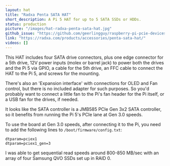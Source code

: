 ```yaml
---
layout: hat
title: "Radxa Penta SATA HAT"
short_description: A Pi 5 HAT for up to 5 SATA SSDs or HDDs.
status: production
picture: "/images/hat-radxa-penta-sata-hat.jpg"
github_issue: "https://github.com/geerlingguy/raspberry-pi-pcie-devices/issues/615"
link: "https://radxa.com/products/accessories/penta-sata-hat/"
videos: []
---
```

This HAT includes four SATA drive connectors, plus one edge connector for a 5th drive, 12V power inputs (molex or barrel jack) to power both the drives and the Pi 5 via GPIO, a cable for the 5th drive, an FFC cable to connect the HAT to the Pi 5, and screws for the mounting.

There's also an 'Expansion interface' with connections for OLED and Fan control, but there is no included adapter for such purposes. So you'd probably want to connect a little fan to the Pi's fan header for the Pi itself, or a USB fan for the drives, if needed.

It looks like the SATA controller is a JMB585 PCIe Gen 3x2 SATA controller, so it benefits from running the Pi 5's PCIe lane at Gen 3.0 speeds.

To use the board at Gen 3.0 speeds, after connecting it to the Pi, you need to add the following lines to `/boot/firmware/config.txt`:

```
dtparam=pciex1
dtparam=pciex1_gen=3
```

I was able to get sequential read speeds around 800-850 MB/sec with an array of four Samsung QVO SSDs set up in RAID 0.

